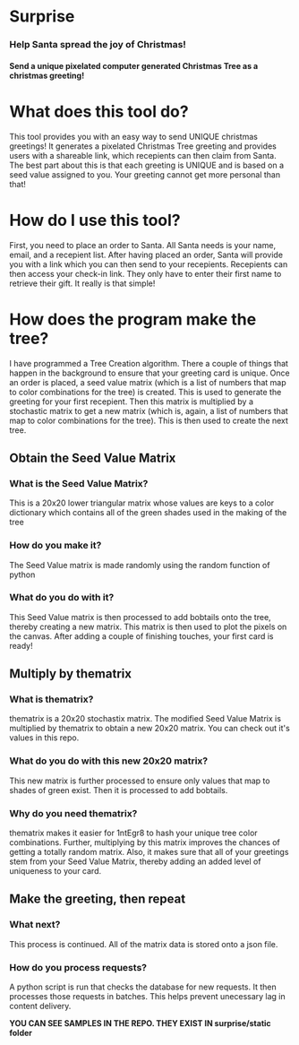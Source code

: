 # Surprise
### Help Santa spread the joy of Christmas!
#### Send a unique pixelated computer generated Christmas Tree as a christmas greeting!

# What does this tool do?

This tool provides you with an easy way to send UNIQUE christmas greetings! It generates a pixelated Christmas Tree greeting and provides users with a shareable link, which recepients can then claim from Santa. The best part about this is that each 
greeting is UNIQUE and is based on a seed value assigned to you. Your greeting cannot get more personal than that!

# How do I use this tool?

First, you need to place an order to Santa. All Santa needs is your name, email, and a recepient list. After having placed an order, Santa will provide you with a link which you can then send to your recepients. Recepients can then access your check-in link. They only have to enter their first name to retrieve their gift. It really is that simple!

# How does the program make the tree?

I have programmed a Tree Creation algorithm. There a couple of things that happen in the background to ensure that your greeting card is unique. Once an order is placed, a seed value matrix (which is a list of numbers that map to color combinations for the tree) is created. This is used to generate the greeting for your first recepient. Then this matrix is multiplied by a stochastic matrix to get a new matrix (which is, again, a list of numbers that map to color combinations for the tree). This is then used to create the next tree.

## Obtain the Seed Value Matrix
### What is the Seed Value Matrix?
This is a 20x20 lower triangular matrix whose values are keys to a color dictionary which contains all of the green shades used in the making of the tree
### How do you make it?
The Seed Value matrix is made randomly using the random function of python
### What do you do with it?
This Seed Value matrix is then processed to add bobtails onto the tree, thereby creating a new matrix. This matrix is then used to plot the pixels on the canvas. After adding a couple of finishing touches, your first card is ready!

## Multiply by thematrix
### What is thematrix?
thematrix is a 20x20 stochastix matrix. The modified Seed Value Matrix is multiplied by thematrix to obtain a new 20x20 matrix. You can check out it's values in this repo.
### What do you do with this new 20x20 matrix?
This new matrix is further processed to ensure only values that map to shades of green exist. Then it is processed to add bobtails.
### Why do you need thematrix?
thematrix makes it easier for 1ntEgr8 to hash your unique tree color combinations. Further, multiplying by this matrix improves the chances of getting a totally random matrix. Also, it makes sure that all of your greetings stem from your Seed Value Matrix, thereby adding an added level of uniqueness to your card.

## Make the greeting, then repeat
### What next?
This process is continued. All of the matrix data is stored onto a json file.
### How do you process requests?
A python script is run that checks the database for new requests. It then processes those requests in batches. This helps prevent unecessary lag in content delivery.


**YOU CAN SEE SAMPLES IN THE REPO. THEY EXIST IN surprise/static folder**
